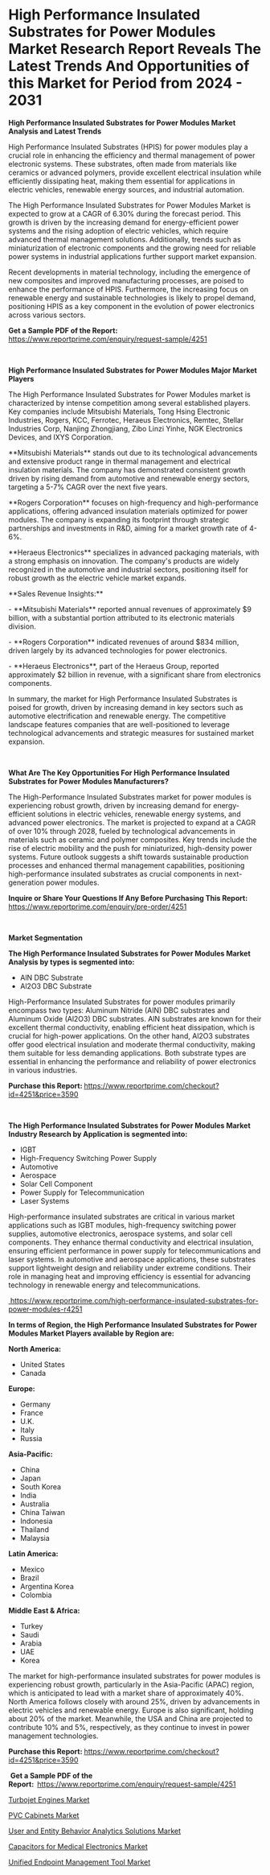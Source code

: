 <p><h1>High Performance Insulated Substrates for Power Modules Market Research Report Reveals The Latest Trends And Opportunities of this Market for Period from 2024 - 2031</h1></p><p><strong>High Performance Insulated Substrates for Power Modules Market Analysis and Latest Trends</strong></p>
<p><p>High Performance Insulated Substrates (HPIS) for power modules play a crucial role in enhancing the efficiency and thermal management of power electronic systems. These substrates, often made from materials like ceramics or advanced polymers, provide excellent electrical insulation while efficiently dissipating heat, making them essential for applications in electric vehicles, renewable energy sources, and industrial automation.</p><p>The High Performance Insulated Substrates for Power Modules Market is expected to grow at a CAGR of 6.30% during the forecast period. This growth is driven by the increasing demand for energy-efficient power systems and the rising adoption of electric vehicles, which require advanced thermal management solutions. Additionally, trends such as miniaturization of electronic components and the growing need for reliable power systems in industrial applications further support market expansion.</p><p>Recent developments in material technology, including the emergence of new composites and improved manufacturing processes, are poised to enhance the performance of HPIS. Furthermore, the increasing focus on renewable energy and sustainable technologies is likely to propel demand, positioning HPIS as a key component in the evolution of power electronics across various sectors.</p></p>
<p><strong>Get a Sample PDF of the Report:&nbsp;</strong> <a href="https://www.reportprime.com/enquiry/request-sample/4251">https://www.reportprime.com/enquiry/request-sample/4251</a></p>
<p>&nbsp;</p>
<p><strong>High Performance Insulated Substrates for Power Modules Major Market Players</strong></p>
<p><p>The High Performance Insulated Substrates for Power Modules market is characterized by intense competition among several established players. Key companies include Mitsubishi Materials, Tong Hsing Electronic Industries, Rogers, KCC, Ferrotec, Heraeus Electronics, Remtec, Stellar Industries Corp, Nanjing Zhongjiang, Zibo Linzi Yinhe, NGK Electronics Devices, and IXYS Corporation.</p><p>**Mitsubishi Materials** stands out due to its technological advancements and extensive product range in thermal management and electrical insulation materials. The company has demonstrated consistent growth driven by rising demand from automotive and renewable energy sectors, targeting a 5-7% CAGR over the next five years.</p><p>**Rogers Corporation** focuses on high-frequency and high-performance applications, offering advanced insulation materials optimized for power modules. The company is expanding its footprint through strategic partnerships and investments in R&D, aiming for a market growth rate of 4-6%.</p><p>**Heraeus Electronics** specializes in advanced packaging materials, with a strong emphasis on innovation. The company's products are widely recognized in the automotive and industrial sectors, positioning itself for robust growth as the electric vehicle market expands.</p><p>**Sales Revenue Insights:**  </p><p>- **Mitsubishi Materials** reported annual revenues of approximately $9 billion, with a substantial portion attributed to its electronic materials division.</p><p>- **Rogers Corporation** indicated revenues of around $834 million, driven largely by its advanced technologies for power electronics.</p><p>- **Heraeus Electronics**, part of the Heraeus Group, reported approximately $2 billion in revenue, with a significant share from electronics components.</p><p>In summary, the market for High Performance Insulated Substrates is poised for growth, driven by increasing demand in key sectors such as automotive electrification and renewable energy. The competitive landscape features companies that are well-positioned to leverage technological advancements and strategic measures for sustained market expansion.</p></p>
<p>&nbsp;</p>
<p><strong>What Are The Key Opportunities For High Performance Insulated Substrates for Power Modules Manufacturers?</strong></p>
<p><p>The High-Performance Insulated Substrates market for power modules is experiencing robust growth, driven by increasing demand for energy-efficient solutions in electric vehicles, renewable energy systems, and advanced power electronics. The market is projected to expand at a CAGR of over 10% through 2028, fueled by technological advancements in materials such as ceramic and polymer composites. Key trends include the rise of electric mobility and the push for miniaturized, high-density power systems. Future outlook suggests a shift towards sustainable production processes and enhanced thermal management capabilities, positioning high-performance insulated substrates as crucial components in next-generation power modules.</p></p>
<p><strong>Inquire or Share Your Questions If Any Before Purchasing This Report:</strong> <a href="https://www.reportprime.com/enquiry/pre-order/4251">https://www.reportprime.com/enquiry/pre-order/4251</a></p>
<p>&nbsp;</p>
<p><strong>Market Segmentation</strong></p>
<p><strong>The High Performance Insulated Substrates for Power Modules Market Analysis by types is segmented into:</strong></p>
<p><ul><li>AlN DBC Substrate</li><li>Al2O3 DBC Substrate</li></ul></p>
<p><p>High-Performance Insulated Substrates for power modules primarily encompass two types: Aluminum Nitride (AlN) DBC substrates and Aluminum Oxide (Al2O3) DBC substrates. AlN substrates are known for their excellent thermal conductivity, enabling efficient heat dissipation, which is crucial for high-power applications. On the other hand, Al2O3 substrates offer good electrical insulation and moderate thermal conductivity, making them suitable for less demanding applications. Both substrate types are essential in enhancing the performance and reliability of power electronics in various industries.</p></p>
<p><strong>Purchase this Report:&nbsp;</strong><a href="https://www.reportprime.com/checkout?id=4251&price=3590">https://www.reportprime.com/checkout?id=4251&price=3590</a></p>
<p>&nbsp;</p>
<p><strong>The High Performance Insulated Substrates for Power Modules Market Industry Research by Application is segmented into:</strong></p>
<p><ul><li>IGBT</li><li>High-Frequency Switching Power Supply</li><li>Automotive</li><li>Aerospace</li><li>Solar Cell Component</li><li>Power Supply for Telecommunication</li><li>Laser Systems</li></ul></p>
<p><p>High-performance insulated substrates are critical in various market applications such as IGBT modules, high-frequency switching power supplies, automotive electronics, aerospace systems, and solar cell components. They enhance thermal conductivity and electrical insulation, ensuring efficient performance in power supply for telecommunications and laser systems. In automotive and aerospace applications, these substrates support lightweight design and reliability under extreme conditions. Their role in managing heat and improving efficiency is essential for advancing technology in renewable energy and telecommunications.</p></p>
<p><a href="https://www.reportprime.com/high-performance-insulated-substrates-for-power-modules-r4251">&nbsp;https://www.reportprime.com/high-performance-insulated-substrates-for-power-modules-r4251</a></p>
<p><strong>In terms of Region, the High Performance Insulated Substrates for Power Modules Market Players available by Region are:</strong></p>
<p>
    <p> <strong> North America: </strong>
        <ul>
            <li>United States</li>
            <li>Canada</li>
        </ul>
        </p> 
    <p> <strong> Europe: </strong>
        <ul>
            <li>Germany</li>
            <li>France</li>
            <li>U.K.</li>
            <li>Italy</li>
            <li>Russia</li>
        </ul>
        </p> 
    <p> <strong> Asia-Pacific: </strong>
        <ul>
            <li>China</li>
            <li>Japan</li>
            <li>South Korea</li>
            <li>India</li>
            <li>Australia</li>
            <li>China Taiwan</li>
            <li>Indonesia</li>
            <li>Thailand</li>
            <li>Malaysia</li>
        </ul>
        </p> 
    <p> <strong> Latin America: </strong>
        <ul>
            <li>Mexico</li>
            <li>Brazil</li>
            <li>Argentina Korea</li>
            <li>Colombia</li>
        </ul>
        </p> 
    <p> <strong> Middle East & Africa: </strong>
        <ul>
            <li>Turkey</li>
            <li>Saudi</li>
            <li>Arabia</li>
            <li>UAE</li>
            <li>Korea</li>
        </ul>
    </p>
    </p>
<p><p>The market for high-performance insulated substrates for power modules is experiencing robust growth, particularly in the Asia-Pacific (APAC) region, which is anticipated to lead with a market share of approximately 40%. North America follows closely with around 25%, driven by advancements in electric vehicles and renewable energy. Europe is also significant, holding about 20% of the market. Meanwhile, the USA and China are projected to contribute 10% and 5%, respectively, as they continue to invest in power management technologies.</p></p>
<p><strong>Purchase this Report: </strong><a href="https://www.reportprime.com/checkout?id=4251&price=3590">https://www.reportprime.com/checkout?id=4251&price=3590</a></p>
<p>&nbsp;<strong>Get a Sample PDF of the Report:&nbsp;&nbsp;</strong><a href="https://www.reportprime.com/enquiry/request-sample/4251">https://www.reportprime.com/enquiry/request-sample/4251</a></p>
<p><strong></strong></p>
<p><p><a href="https://www.linkedin.com/pulse/global-perspectives-turbojet-engines-market-trends-rbwic?trackingId=M2k%2BQbuXT%2B29%2BrFwI7o%2BZA%3D%3D">Turbojet Engines Market</a></p><p><a href="https://www.linkedin.com/pulse/comprehensive-analysis-global-pvc-cabinets-market-growth-apcxc?trackingId=hixt894%2BR1ynH%2FeDidaE6g%3D%3D">PVC Cabinets Market</a></p><p><a href="https://issuu.com/reportprime-2/docs/user-and-entity-behavior-analytics-_1941233b2aa2a7">User and Entity Behavior Analytics Solutions Market</a></p><p><a href="https://github.com/luckyshygirl/Market-Research-Report-List-6/blob/main/capacitors-for-medical-electronics-market.md">Capacitors for Medical Electronics Market</a></p><p><a href="https://issuu.com/reportprime-2/docs/unified-endpoint-management-tool-ma_af701220fd48f5">Unified Endpoint Management Tool Market</a></p></p>